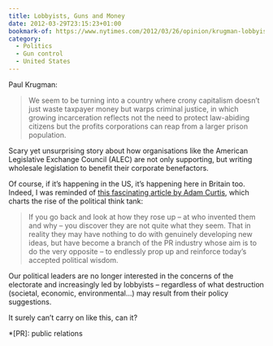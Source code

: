 ```yaml
---
title: Lobbyists, Guns and Money
date: 2012-03-29T23:15:23+01:00
bookmark-of: https://www.nytimes.com/2012/03/26/opinion/krugman-lobbyists-guns-and-money.html
category:
  - Politics
  - Gun control
  - United States
---
```

Paul Krugman:

> We seem to be turning into a country where crony capitalism doesn’t just waste taxpayer money but warps criminal justice, in which growing incarceration reflects not the need to protect law-abiding citizens but the profits corporations can reap from a larger prison population.

Scary yet unsurprising story about how organisations like the American Legislative Exchange Council (ALEC) are not only supporting, but writing wholesale legislation to benefit their corporate benefactors.

Of course, if it’s happening in the US, it’s happening here in Britain too. Indeed, I was reminded of [this fascinating article by Adam Curtis][1], which charts the rise of the political think tank:

> If you go back and look at how they rose up – at who invented them and why – you discover they are not quite what they seem. That in reality they may have nothing to do with genuinely developing new ideas, but have  become a branch of the PR industry whose aim is to do the very opposite – to endlessly prop up and reinforce today’s accepted political wisdom.

Our political leaders are no longer interested in the concerns of the electorate and increasingly led by lobbyists – regardless of what destruction (societal, economic, environmental…) may result from their policy suggestions.

It surely can’t carry on like this, can it?

[1]: https://www.bbc.co.uk/blogs/adamcurtis/2011/09/the_curse_of_tina.html

*[PR]: public relations
